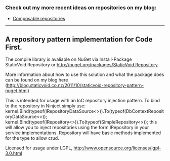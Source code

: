 ### Check out my more recent ideas on repositories on my blog:

 - [Composable repositories](http://blog.staticvoid.co.nz/2015/composable_repositories/)

---

## A repository pattern implementation for Code First. 

The compile library is avaliable on NuGet via 
	Install-Package StaticVoid.Repository
or 
	http://nuget.org/packages/StaticVoid.Repository

More information about how to use this solution and what the package does can be found on my blog here 
(http://blog.staticvoid.co.nz/2011/10/staticvoid-repository-pattern-nuget.html) 

This is intended for usage with an IoC repository injection pattern. To bind to the repository in Ninject simply use: 
	kernel.Bind(typeof(IRepositoryDataSource<>)).To(typeof(DbContextRepositoryDataSource<>)); 
	kernel.Bind(typeof(IRepository<>)).To(typeof(SimpleRepository<>)); 
this will allow you to inject repositories using the form IRepository<T> in your service implementations. 
Repository will have basic methods implemented for the type to allow crud.


Licensed for usage under LGPL, http://www.opensource.org/licenses/lgpl-3.0.html
